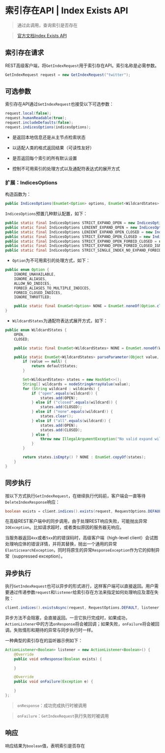 # 索引存在API | Index Exists API

> 通过此调用，查询索引是否存在

> [官方文档Index Exists API](https://www.elastic.co/guide/en/elasticsearch/client/java-rest/current/java-rest-high-indices-exists.html)

## 索引存在请求

REST高级客户端，将`GetIndexRequest`用于索引存在API。索引名称是必需参数。

```java
GetIndexRequest request = new GetIndexRequest("twitter");
```

## 可选参数

索引存在API通过`GetIndexRequest`也接受以下可选参数：

```java
request.local(false);
request.humanReadable(true);
request.includeDefaults(false);
request.indicesOptions(indicesOptions);
```

- 是返回本地信息还是从主节点检索状态

- 以适配人类的格式返回结果（可读性友好）

- 是否返回每个索引的所有默认设置

- 控制不可用索引的处理方式以及通配符表达式的展开方式

### 扩展：IndicesOptions

构造函数为：

```java
public IndicesOptions(EnumSet<Option> options, EnumSet<WildcardStates> expandWildcards)
```

`IndicesOptions`预置几种默认配置，如下：

```java
public static final IndicesOptions STRICT_EXPAND_OPEN = new IndicesOptions(EnumSet.of(Option.ALLOW_NO_INDICES), EnumSet.of(WildcardStates.OPEN));
public static final IndicesOptions LENIENT_EXPAND_OPEN = new IndicesOptions(EnumSet.of(Option.ALLOW_NO_INDICES, Option.IGNORE_UNAVAILABLE), EnumSet.of(WildcardStates.OPEN));
public static final IndicesOptions LENIENT_EXPAND_OPEN_CLOSED = new IndicesOptions(EnumSet.of(Option.ALLOW_NO_INDICES, Option.IGNORE_UNAVAILABLE), EnumSet.of(WildcardStates.OPEN, WildcardStates.CLOSED));
public static final IndicesOptions STRICT_EXPAND_OPEN_CLOSED = new IndicesOptions(EnumSet.of(Option.ALLOW_NO_INDICES), EnumSet.of(WildcardStates.OPEN, WildcardStates.CLOSED));
public static final IndicesOptions STRICT_EXPAND_OPEN_FORBID_CLOSED = new IndicesOptions(EnumSet.of(Option.ALLOW_NO_INDICES, Option.FORBID_CLOSED_INDICES), EnumSet.of(WildcardStates.OPEN));
public static final IndicesOptions STRICT_EXPAND_OPEN_FORBID_CLOSED_IGNORE_THROTTLED = new IndicesOptions(EnumSet.of(Option.ALLOW_NO_INDICES, Option.FORBID_CLOSED_INDICES, Option.IGNORE_THROTTLED), EnumSet.of(WildcardStates.OPEN));
public static final IndicesOptions STRICT_SINGLE_INDEX_NO_EXPAND_FORBID_CLOSED = new IndicesOptions(EnumSet.of(Option.FORBID_ALIASES_TO_MULTIPLE_INDICES, Option.FORBID_CLOSED_INDICES), EnumSet.noneOf(WildcardStates.class));
```

- `Option`为不可用索引的处理方式，如下：

```java
public enum Option {
    IGNORE_UNAVAILABLE,
    IGNORE_ALIASES,
    ALLOW_NO_INDICES,
    FORBID_ALIASES_TO_MULTIPLE_INDICES,
    FORBID_CLOSED_INDICES,
    IGNORE_THROTTLED;

    public static final EnumSet<Option> NONE = EnumSet.noneOf(Option.class);
}
```

- `WildcardStates`为通配符表达式展开方式，如下：

```java
public enum WildcardStates {
    OPEN,
    CLOSED;

    public static final EnumSet<WildcardStates> NONE = EnumSet.noneOf(WildcardStates.class);

    public static EnumSet<WildcardStates> parseParameter(Object value, EnumSet<WildcardStates> defaultStates) {
        if (value == null) {
            return defaultStates;
        }

        Set<WildcardStates> states = new HashSet<>();
        String[] wildcards = nodeStringArrayValue(value);
        for (String wildcard : wildcards) {
            if ("open".equals(wildcard)) {
                states.add(OPEN);
            } else if ("closed".equals(wildcard)) {
                states.add(CLOSED);
            } else if ("none".equals(wildcard)) {
                states.clear();
            } else if ("all".equals(wildcard)) {
                states.add(OPEN);
                states.add(CLOSED);
            } else {
                throw new IllegalArgumentException("No valid expand wildcard value [" + wildcard + "]");
            }
        }

        return states.isEmpty() ? NONE : EnumSet.copyOf(states);
    }
}
```

## 同步执行

按以下方式执行`GetIndexRequest`，在继续执行代码前，客户端会一直等待`DeleteIndexResponse`响应：

```java
boolean exists = client.indices().exists(request, RequestOptions.DEFAULT);
```

在高级REST客户端中的同步调用，由于处理REST响应失败，可能抛出异常`IOException`。比如请求超时，或者类似原因的服务器无响应。

当服务器返回`4xx`或者`5xx`的的错误码时，高级客户端（high-level client）会试图处理响应体的错误详情，并将其替换，抛出一个通用的异常`ElasticsearchException`，同时将原生的异常`ResponseException`作为它的抑制异常（suppressed exception）。

## 异步执行

执行`GetIndexRequest`也可以异步的形式进行，这样客户端可以直接返回。用户需要通过传递参数`request`和`listener`给索引存在方法来指定如何处理响应及潜在失败：

```java
client.indices().existsAsync(request, RequestOptions.DEFAULT, listener);
```

异步方法不会阻塞，会直接返回。一旦它执行完成时，如果成功，`ActionListener`中的方法`onResponse`将会被回调；如果失败，`onFailure`将会被回调。失败情形和期待的异常与同步执行时一样。

一种典型的索引存在的监听器示例如下：

```java
ActionListener<Boolean> listener = new ActionListener<Boolean>() {
    @Override
    public void onResponse(Boolean exists) {
        
    }

    @Override
    public void onFailure(Exception e) {
        
    }
};
```

> `onResponse`：成功完成执行时被调用

> `onFailure`：`GetIndexRequest`执行失败时被调用

## 响应

响应结果为`boolean`值，表明索引是否存在

